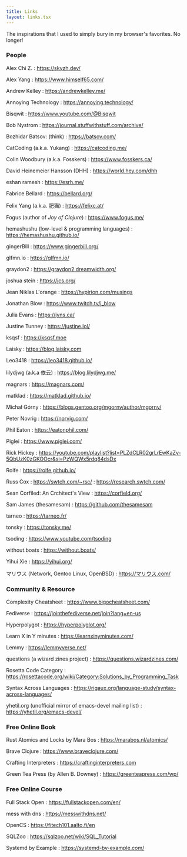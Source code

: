 ```yaml
---
title: Links
layout: links.tsx
---
```


The inspirations that I used to simply bury in my browser's favorites. No longer!

### People

Alex Chi Z.
: <https://skyzh.dev/>

Alex Yang
: <https://www.himself65.com/>

Andrew Kelley
: <https://andrewkelley.me/>

Annoying Technology
: <https://annoying.technology/>

Bisqwit
: <https://www.youtube.com/@Bisqwit>

Bob Nystrom
: <https://journal.stuffwithstuff.com/archive/>

Bozhidar Batsov: (think)
: <https://batsov.com/>

CatCoding (a.k.a. Yukang)
: <https://catcoding.me/>

Colin Woodbury (a.k.a. Fosskers)
: <https://www.fosskers.ca/>

David Heinemeier Hansson (DHH)
: <https://world.hey.com/dhh>

eshan ramesh
: <https://esrh.me/>

Fabrice Bellard
: <https://bellard.org/>

Felix Yang (a.k.a. 肥猫)
: <https://felixc.at/>

Fogus (author of *Joy of Clojure*)
: <https://www.fogus.me/>

hemashushu (low-level & programming languages)
: <https://hemashushu.github.io/>

gingerBill
: <https://www.gingerbill.org/>

glfmn.io
: <https://glfmn.io/>

graydon2
: <https://graydon2.dreamwidth.org/>

joshua stein
: <https://jcs.org/>

Jean Niklas L'orange
: <https://hypirion.com/musings>

Jonathan Blow
: <https://www.twitch.tv/j_blow>

Julia Evans
: <https://jvns.ca/>

Justine Tunney
: <https://justine.lol/>

ksqsf
: <https://ksqsf.moe>

Laisky
: <https://blog.laisky.com>

Leo3418
: <https://leo3418.github.io/>

lilydjwg (a.k.a 依云)
: <https://blog.lilydjwg.me/>

magnars
: <https://magnars.com/>

matklad
: <https://matklad.github.io/>

Michał Górny
: <https://blogs.gentoo.org/mgorny/author/mgorny/>

Peter Novrig
: <https://norvig.com/>

Phil Eaton
: <https://eatonphil.com/>

Piglei
: <https://www.piglei.com/>

Rick Hickey
: <https://youtube.com/playlist?list=PLZdCLR02grLrEwKaZv-5QbUzK0zGKOOcr&si=PzWQWx5rdq84dsDx>

Roife
: <https://roife.github.io/>

Russ Cox
: <https://swtch.com/~rsc/>
: <https://research.swtch.com/>

Sean Corfiled: An Crchitect's View
: <https://corfield.org/>

Sam James (thesamesam)
: <https://github.com/thesamesam>

tarneo
: <https://tarneo.fr/>

tonsky
: <https://tonsky.me/>

tsoding
: <https://www.youtube.com/tsoding>

without.boats
: <https://without.boats/>

Yihui Xie
: <https://yihui.org/>

マリウス (Network, Gentoo Linux, OpenBSD)
: <https://マリウス.com/>


### Community & Resource

Complexity Cheatsheet
: <https://www.bigocheatsheet.com/>

Fediverse
: <https://jointhefediverse.net/join?lang=en-us>

Hyperpolygot
: <https://hyperpolyglot.org/>

Learn X in Y minutes
: <https://learnxinyminutes.com/>

Lemmy
: <https://lemmyverse.net/>

questions (a wizard zines project)
: <https://questions.wizardzines.com/>

Rosetta Code Category
: <https://rosettacode.org/wiki/Category:Solutions_by_Programming_Task>

Syntax Across Languages
: <https://rigaux.org/language-study/syntax-across-languages/>

yhetil.org (unofficial mirror of emacs-devel mailing list)
: <https://yhetil.org/emacs-devel/>


### Free Online Book

Rust Atomics and Locks by Mara Bos
: <https://marabos.nl/atomics/>

Brave Clojure
: <https://www.braveclojure.com/>

Crafting Interpreters
: <https://craftinginterpreters.com>

Green Tea Press (by Allen B. Downey)
: <https://greenteapress.com/wp/>



### Free Online Course

Full Stack Open
: <https://fullstackopen.com/en/>

mess with dns
: <https://messwithdns.net/>

OpenCS
: <https://fitech101.aalto.fi/en>

SQLZoo
: <https://sqlzoo.net/wiki/SQL_Tutorial>

Systemd by Example
: <https://systemd-by-example.com/>
